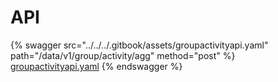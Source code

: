 # API



{% swagger src="../../../.gitbook/assets/groupactivityapi.yaml" path="/data/v1/group/activity/agg" method="post" %}
[groupactivityapi.yaml](../../../.gitbook/assets/groupactivityapi.yaml)
{% endswagger %}
